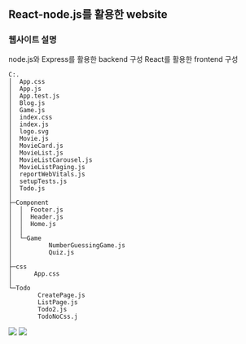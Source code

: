 ## React-node.js를 활용한 website

### 웹사이트 설명

node.js와 Express를 활용한 backend 구성
React를 활용한 frontend 구성

```
C:.
│  App.css
│  App.js
│  App.test.js
│  Blog.js
│  Game.js
│  index.css
│  index.js
│  logo.svg
│  Movie.js
│  MovieCard.js
│  MovieList.js
│  MovieListCarousel.js
│  MovieListPaging.js
│  reportWebVitals.js
│  setupTests.js
│  Todo.js
│
├─Component
│  │  Footer.js
│  │  Header.js
│  │  Home.js
│  │
│  └─Game
│          NumberGuessingGame.js
│          Quiz.js
│
├─css
│      App.css
│
└─Todo
        CreatePage.js
        ListPage.js
        Todo2.js
        TodoNoCss.j
```
<img src="https://img.shields.io/badge/react-61DAFB?style=for-the-badge&logo=reactos&logoColor=black">
<img src="https://img.shields.io/badge/javascript-F7DF1E?style=for-the-badge&logo=javascript&logoColor=black">
